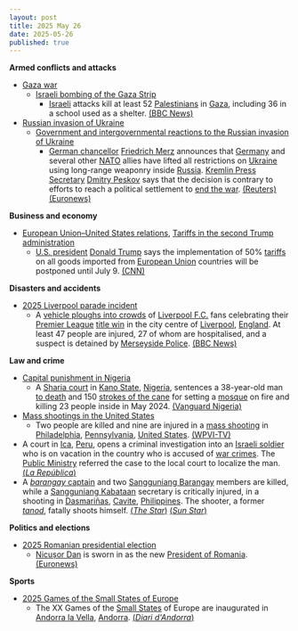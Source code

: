 ```yaml
---
layout: post
title: 2025 May 26
date: 2025-05-26
published: true
---
```



**Armed conflicts and attacks**

* [Gaza war](https://en.wikipedia.org/wiki/Gaza_war "Gaza war")
  + [Israeli bombing of the Gaza Strip](https://en.wikipedia.org/wiki/Israeli_bombing_of_the_Gaza_Strip "Israeli bombing of the Gaza Strip")
    - [Israeli](https://en.wikipedia.org/wiki/Israel_Defense_Forces "Israel Defense Forces") attacks kill at least 52 [Palestinians](https://en.wikipedia.org/wiki/Palestinians "Palestinians") in [Gaza](https://en.wikipedia.org/wiki/Gaza_Strip "Gaza Strip"), including 36 in a school used as a shelter. [(BBC News)](https://www.bbc.com/news/articles/cz9yjj54v3xo)
* [Russian invasion of Ukraine](https://en.wikipedia.org/wiki/Russian_invasion_of_Ukraine "Russian invasion of Ukraine")
  + [Government and intergovernmental reactions to the Russian invasion of Ukraine](https://en.wikipedia.org/wiki/Government_and_intergovernmental_reactions_to_the_Russian_invasion_of_Ukraine "Government and intergovernmental reactions to the Russian invasion of Ukraine")
    - [German chancellor](https://en.wikipedia.org/wiki/Chancellor_of_Germany "Chancellor of Germany") [Friedrich Merz](https://en.wikipedia.org/wiki/Friedrich_Merz "Friedrich Merz") announces that [Germany](https://en.wikipedia.org/wiki/Germany "Germany") and several other [NATO](https://en.wikipedia.org/wiki/NATO "NATO") allies have lifted all restrictions on [Ukraine](https://en.wikipedia.org/wiki/Ukraine "Ukraine") using long-range weaponry inside [Russia](https://en.wikipedia.org/wiki/Russia "Russia"). [Kremlin Press Secretary](https://en.wikipedia.org/wiki/Kremlin_Press_Secretary "Kremlin Press Secretary") [Dmitry Peskov](https://en.wikipedia.org/wiki/Dmitry_Peskov "Dmitry Peskov") says that the decision is contrary to efforts to reach a political settlement to [end the war](https://en.wikipedia.org/wiki/Peace_treaty "Peace treaty"). [(Reuters)](https://www.reuters.com/world/europe/kremlin-says-enhanced-missile-range-ukraine-would-be-dangerous-2025-05-26/) [(Euronews)](https://www.euronews.com/2025/05/26/western-allies-lift-ukraines-restrictions-on-long-range-weapons-says-merz)

**Business and economy**

* [European Union–United States relations](https://en.wikipedia.org/wiki/European_Union%E2%80%93United_States_relations "European Union–United States relations"), [Tariffs in the second Trump administration](https://en.wikipedia.org/wiki/Tariffs_in_the_second_Trump_administration "Tariffs in the second Trump administration")
  + [U.S. president](https://en.wikipedia.org/wiki/President_of_the_United_States "President of the United States") [Donald Trump](https://en.wikipedia.org/wiki/Donald_Trump "Donald Trump") says the implementation of 50% [tariffs](https://en.wikipedia.org/wiki/Tariff "Tariff") on all goods imported from [European Union](https://en.wikipedia.org/wiki/European_Union "European Union") countries will be postponed until July 9. [(CNN)](https://edition.cnn.com/2025/05/25/business/trump-eu-tariff-delay)

**Disasters and accidents**

* [2025 Liverpool parade incident](https://en.wikipedia.org/wiki/2025_Liverpool_parade_incident "2025 Liverpool parade incident")
  + A [vehicle ploughs into crowds](https://en.wikipedia.org/wiki/Vehicle-ramming_attack "Vehicle-ramming attack") of [Liverpool F.C.](https://en.wikipedia.org/wiki/Liverpool_F.C. "Liverpool F.C.") fans celebrating their [Premier League](https://en.wikipedia.org/wiki/Premier_League "Premier League") [title win](https://en.wikipedia.org/wiki/2024%E2%80%9325_Premier_League "2024–25 Premier League") in the city centre of [Liverpool](https://en.wikipedia.org/wiki/Liverpool "Liverpool"), [England](https://en.wikipedia.org/wiki/England "England"). At least 47 people are injured, 27 of whom are hospitalised, and a suspect is detained by [Merseyside Police](https://en.wikipedia.org/wiki/Merseyside_Police "Merseyside Police"). [(BBC News)](https://www.bbc.co.uk/news/live/cn5xnlkegz0t)

**Law and crime**

* [Capital punishment in Nigeria](https://en.wikipedia.org/wiki/Capital_punishment_in_Nigeria "Capital punishment in Nigeria")
  + A [Sharia court](https://en.wikipedia.org/wiki/Sharia#Court_procedures "Sharia") in [Kano State](https://en.wikipedia.org/wiki/Kano_State "Kano State"), [Nigeria](https://en.wikipedia.org/wiki/Nigeria "Nigeria"), sentences a 38-year-old man [to death](https://en.wikipedia.org/wiki/Death_penalty "Death penalty") and 150 [strokes of the cane](https://en.wikipedia.org/wiki/Caning "Caning") for setting a [mosque](https://en.wikipedia.org/wiki/Mosque "Mosque") on fire and killing 23 people inside in May 2024. [(Vanguard Nigeria)](https://www.vanguardngr.com/2025/05/mosque-arsonist-sentenced-to-death-by-hanging-150-strokes-of-cane/)
* [Mass shootings in the United States](https://en.wikipedia.org/wiki/Mass_shootings_in_the_United_States "Mass shootings in the United States")
  + Two people are killed and nine are injured in a [mass shooting](https://en.wikipedia.org/wiki/Mass_shooting "Mass shooting") in [Philadelphia](https://en.wikipedia.org/wiki/Philadelphia "Philadelphia"), [Pennsylvania](https://en.wikipedia.org/wiki/Pennsylvania "Pennsylvania"), [United States](https://en.wikipedia.org/wiki/United_States "United States"). [(WPVI-TV)](https://6abc.com/post/least-4-victims-shot-gunfire-erupts-fairmount-park/16559441/)
* A court in [Ica](https://en.wikipedia.org/wiki/Ica%2C_Peru "Ica, Peru"), [Peru](https://en.wikipedia.org/wiki/Peru "Peru"), opens a criminal investigation into an [Israeli soldier](https://en.wikipedia.org/wiki/Israeli_soldier "Israeli soldier") who is on vacation in the country who is accused of [war crimes](https://en.wikipedia.org/wiki/War_crimes "War crimes"). The [Public Ministry](https://en.wikipedia.org/wiki/Public_Ministry_of_Peru "Public Ministry of Peru") referred the case to the local court to localize the man. [(*La República*)](https://larepublica.pe/politica/2025/05/25/peru-abre-investigacion-contra-soldado-israeli-por-su-presunta-participacion-en-genocidio-en-gaza-hnews-467600)
* A [*barangay* captain](https://en.wikipedia.org/wiki/Barangay_captain "Barangay captain") and two [Sangguniang Barangay](https://en.wikipedia.org/wiki/Sangguniang_Barangay "Sangguniang Barangay") members are killed, while a [Sangguniang Kabataan](https://en.wikipedia.org/wiki/Sangguniang_Kabataan "Sangguniang Kabataan") secretary is critically injured, in a shooting in [Dasmariñas](https://en.wikipedia.org/wiki/Dasmari%C3%B1as "Dasmariñas"), [Cavite](https://en.wikipedia.org/wiki/Cavite "Cavite"), [Philippines](https://en.wikipedia.org/wiki/Philippines "Philippines"). The shooter, a former *[tanod](https://en.wikipedia.org/wiki/Tanod "Tanod")*, fatally shoots himself. [(*The Star*)](https://www.thestar.com.my/aseanplus/aseanplus-news/2025/05/26/four-dead-and-one-critically-hurt-in-village-hall-shooting-near-philippines039-south-manila) [(*Sun Star*)](https://www.sunstar.com.ph/manila/4-killed-including-gunman-in-dasmari%C3%B1as-shooting)

**Politics and elections**

* [2025 Romanian presidential election](https://en.wikipedia.org/wiki/2025_Romanian_presidential_election "2025 Romanian presidential election")
  + [Nicușor Dan](https://en.wikipedia.org/wiki/Nicu%C8%99or_Dan "Nicușor Dan") is sworn in as the new [President of Romania](https://en.wikipedia.org/wiki/President_of_Romania "President of Romania"). [(Euronews)](https://www.euronews.com/my-europe/2025/05/26/nicusor-dan-sworn-in-as-romanias-president-easing-countrys-political-crisis)

**Sports**

* [2025 Games of the Small States of Europe](https://en.wikipedia.org/wiki/2025_Games_of_the_Small_States_of_Europe "2025 Games of the Small States of Europe")
  + The XX Games of the [Small States](https://en.wikipedia.org/wiki/Small_states "Small states") of Europe are inaugurated in [Andorra la Vella](https://en.wikipedia.org/wiki/Andorra_la_Vella "Andorra la Vella"), [Andorra](https://en.wikipedia.org/wiki/Andorra "Andorra"). [(*Diari d'Andorra*)](https://www.diariandorra.ad/jocs-petits-estats-andorra-2025/250526/cerimonia-inaugural-dels-jocs_173678.html)
